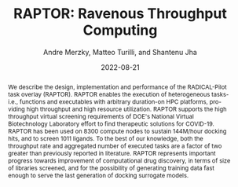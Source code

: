 ---
title: "RAPTOR: Ravenous Throughput Computing"
collection: publications
permalink: /publications/merzky2022raptor
date: 2022-08-21
type: pub
author: "Andre Merzky, Matteo Turilli, and Shantenu Jha"
venue: "22nd IEEE International Symposium on Cluster, Cloud and Internet Computing (CCGrid)"
paperurl: https://ieeexplore.ieee.org/abstract/document/9825926
abstract: "We describe the design, implementation and performance of the RADICAL-Pilot task overlay (RAPTOR). RAPTOR enables the execution of heterogeneous tasks-i.e., functions and executables with arbitrary duration-on HPC platforms, pro-viding high throughput and high resource utilization. RAPTOR supports the high throughput virtual screening requirements of DOE's National Virtual Biotechnology Laboratory effort to find therapeutic solutions for COVID-19. RAPTOR has been used on 8300 compute nodes to sustain 144M/hour docking hits, and to screen 1011 ligands. To the best of our knowledge, both the throughput rate and aggregated number of executed tasks are a factor of two greater than previously reported in literature. RAPTOR represents important progress towards improvement of computational drug discovery, in terms of size of libraries screened, and for the possibility of generating training data fast enough to serve the last generation of docking surrogate models."
---